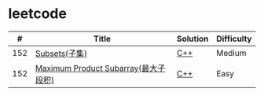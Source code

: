 # leetcode


| # | Title | Solution | Difficulty |
|---| ----- | -------- | ---------- |
|152|[Subsets(子集)](https://oj.leetcode.com/problems/subsets/) | [C++](./algorithms/cpp/078_subsets.cpp)|Medium|
|152|[Maximum Product Subarray(最大子段积)](https://leetcode.com/problems/most-common-word/) | [C++](./algorithms/cpp/152_maximumProductSubarray.cpp)|Easy|
